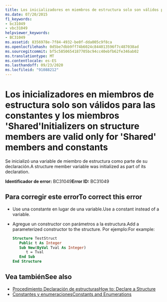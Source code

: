 ```yaml
---
title: Los inicializadores en miembros de estructura solo son válidos para las constantes y los miembros 'Shared'
ms.date: 07/20/2015
f1_keywords:
- bc31049
- vbc31049
helpviewer_keywords:
- BC31049
ms.assetid: 8356978e-7f84-4932-be0f-dda005c9f8ca
ms.openlocfilehash: 0d5be7dbb9ff74b6024c844013596f7c487038ad
ms.sourcegitcommit: bf5c5850654187705bc94cc40ebfb62fe346ab02
ms.translationtype: MT
ms.contentlocale: es-ES
ms.lasthandoff: 09/23/2020
ms.locfileid: "91088212"
---
```

# <a name="initializers-on-structure-members-are-valid-only-for-shared-members-and-constants"></a><span data-ttu-id="9b593-102">Los inicializadores en miembros de estructura solo son válidos para las constantes y los miembros 'Shared'</span><span class="sxs-lookup"><span data-stu-id="9b593-102">Initializers on structure members are valid only for 'Shared' members and constants</span></span>

<span data-ttu-id="9b593-103">Se inicializó una variable de miembro de estructura como parte de su declaración.</span><span class="sxs-lookup"><span data-stu-id="9b593-103">A structure member variable was initialized as part of its declaration.</span></span>  
  
 <span data-ttu-id="9b593-104">**Identificador de error:** BC31049</span><span class="sxs-lookup"><span data-stu-id="9b593-104">**Error ID:** BC31049</span></span>  
  
## <a name="to-correct-this-error"></a><span data-ttu-id="9b593-105">Para corregir este error</span><span class="sxs-lookup"><span data-stu-id="9b593-105">To correct this error</span></span>  
  
- <span data-ttu-id="9b593-106">Use una constante en lugar de una variable.</span><span class="sxs-lookup"><span data-stu-id="9b593-106">Use a constant instead of a variable.</span></span>  
  
- <span data-ttu-id="9b593-107">Agregue un constructor con parámetros a la estructura.</span><span class="sxs-lookup"><span data-stu-id="9b593-107">Add a parameterized constructor to the structure.</span></span> <span data-ttu-id="9b593-108">Por ejemplo:</span><span class="sxs-lookup"><span data-stu-id="9b593-108">For example:</span></span>  
  
    ```vb  
    Structure TestStruct  
       Public t As Integer  
       Sub New(ByVal Tval As Integer)  
          t = Tval  
       End Sub  
    End Structure  
    ```  
  
## <a name="see-also"></a><span data-ttu-id="9b593-109">Vea también</span><span class="sxs-lookup"><span data-stu-id="9b593-109">See also</span></span>

- [<span data-ttu-id="9b593-110">Procedimiento Declaración de estructuras</span><span class="sxs-lookup"><span data-stu-id="9b593-110">How to: Declare a Structure</span></span>](../programming-guide/language-features/data-types/how-to-declare-a-structure.md)
- [<span data-ttu-id="9b593-111">Constantes y enumeraciones</span><span class="sxs-lookup"><span data-stu-id="9b593-111">Constants and Enumerations</span></span>](../programming-guide/language-features/constants-enums/index.md)
